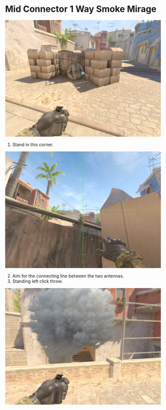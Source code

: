 # Mid Connector 1 Way Smoke Mirage

![Spot](./pos.jpg)

1. Stand in this corner.

![Aim](./aim.jpg)

2. Aim for the connecting line between the two antennas.
3. Standing left click throw.

![Result](./res.jpg)